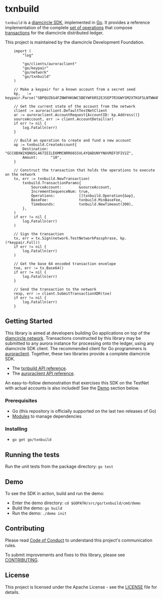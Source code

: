 # txnbuild

`txnbuild` is a [diamcircle SDK](https://developers.diamcircle.org/docs/software-and-sdks/), implemented in [Go](https://golang.org/). It provides a reference implementation of the complete [set of operations](https://developers.diamcircle.org/docs/start/list-of-operations/) that compose [transactions](https://developers.diamcircle.org/docs/glossary/transactions/) for the diamcircle distributed ledger.

This project is maintained by the diamcircle Development Foundation.

```golang
    import (
        "log"
        
        "go/clients/auroraclient"
        "go/keypair"
        "go/network"
        "go/txnbuild"
    )
    
    // Make a keypair for a known account from a secret seed
    kp, _ := keypair.Parse("SBPQUZ6G4FZNWFHKUWC5BEYWF6R52E3SEP7R3GWYSM2XTKGF5LNTWW4R")
    
    // Get the current state of the account from the network
    client := auroraclient.DefaultTestNetClient
    ar := auroraclient.AccountRequest{AccountID: kp.Address()}
    sourceAccount, err := client.AccountDetail(ar)
    if err != nil {
        log.Fatalln(err)
    }
    
    // Build an operation to create and fund a new account
    op := txnbuild.CreateAccount{
        Destination: "GCCOBXW2XQNUSL467IEILE6MMCNRR66SSVL4YQADUNYYNUVREF3FIV2Z",
        Amount:      "10",
    }
    
    // Construct the transaction that holds the operations to execute on the network
    tx, err := txnbuild.NewTransaction(
        txnbuild.TransactionParams{
            SourceAccount:        &sourceAccount,
            IncrementSequenceNum: true,
            Operations:           []txnbuild.Operation{&op},
            BaseFee:              txnbuild.MinBaseFee,
            Timebounds:           txnbuild.NewTimeout(300),
        },
    )
    if err != nil {
        log.Fatalln(err)
    )
    
    // Sign the transaction
    tx, err = tx.Sign(network.TestNetworkPassphrase, kp.(*keypair.Full))
    if err != nil {
        log.Fatalln(err)
    )
    
    // Get the base 64 encoded transaction envelope
    txe, err := tx.Base64()
    if err != nil {
        log.Fatalln(err)
    }
    
    // Send the transaction to the network
    resp, err := client.SubmitTransactionXDR(txe)
    if err != nil {
        log.Fatalln(err)
    }
```

## Getting Started
This library is aimed at developers building Go applications on top of the [diamcircle network](https://www.diamcircle.org/). Transactions constructed by this library may be submitted to any aurora instance for processing onto the ledger, using any diamcircle SDK client. The recommended client for Go programmers is [auroraclient](https://go/tree/master/clients/auroraclient). Together, these two libraries provide a complete diamcircle SDK.

* The [txnbuild API reference](https://godoc.org/go/txnbuild).
* The [auroraclient API reference](https://godoc.org/go/clients/auroraclient).

An easy-to-follow demonstration that exercises this SDK on the TestNet with actual accounts is also included! See the [Demo](#demo) section below.

### Prerequisites
* Go (this repository is officially supported on the last two releases of Go)
* [Modules](https://github.com/golang/go/wiki/Modules) to manage dependencies

### Installing
* `go get go/txnbuild`

## Running the tests
Run the unit tests from the package directory: `go test`

## Demo
To see the SDK in action, build and run the demo:
* Enter the demo directory: `cd $GOPATH/src/go/txnbuild/cmd/demo`
* Build the demo: `go build`
* Run the demo: `./demo init`


## Contributing
Please read [Code of Conduct](https://github.com/diamcircle/.github/blob/master/CODE_OF_CONDUCT.md) to understand this project's communication rules.

To submit improvements and fixes to this library, please see [CONTRIBUTING](../CONTRIBUTING.md).

## License
This project is licensed under the Apache License - see the [LICENSE](../../LICENSE-APACHE.txt) file for details.

